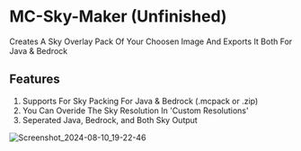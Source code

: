 # MC-Sky-Maker (Unfinished)
Creates A Sky Overlay Pack Of Your Choosen Image And Exports It Both For Java & Bedrock
 
## Features

1. Supports For Sky Packing For Java & Bedrock (.mcpack or .zip)
2. You Can Overide The Sky Resolution In 'Custom Resolutions' 
4. Seperated Java, Bedrock, and Both Sky Output

![Screenshot_2024-08-10_19-22-46](https://github.com/user-attachments/assets/84079ede-8d6d-489f-beb2-c459c7aa0290)
